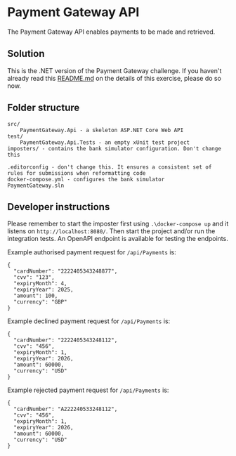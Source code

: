 # Payment Gateway API

The Payment Gateway API enables payments to be made and retrieved.

## Solution

This is the .NET version of the Payment Gateway challenge. If you haven't already read this [README.md](https://github.com/cko-recruitment/) on the details of this exercise, please do so now. 

## Folder structure

```
src/
    PaymentGateway.Api - a skeleton ASP.NET Core Web API
test/
    PaymentGateway.Api.Tests - an empty xUnit test project
imposters/ - contains the bank simulator configuration. Don't change this

.editorconfig - don't change this. It ensures a consistent set of rules for submissions when reformatting code
docker-compose.yml - configures the bank simulator
PaymentGateway.sln
```

## Developer instructions

Please remember to start the imposter first using `.\docker-compose up` and it listens on `http://localhost:8080/`.
Then start the project and/or run the integration tests.
An OpenAPI endpoint is available for testing the endpoints. 

Example authorised payment request for `/api/Payments` is:
```
{
  "cardNumber": "2222405343248877",
  "cvv": "123",
  "expiryMonth": 4,
  "expiryYear": 2025,
  "amount": 100,
  "currency": "GBP"
}
```
Example declined payment request for `/api/Payments` is:
```
{
  "cardNumber": "2222405343248112",
  "cvv": "456",
  "expiryMonth": 1,
  "expiryYear": 2026,
  "amount": 60000,
  "currency": "USD"
}
```
Example rejected payment request for `/api/Payments` is:
```
{
  "cardNumber": "A222240533248112",
  "cvv": "456",
  "expiryMonth": 1,
  "expiryYear": 2026,
  "amount": 60000,
  "currency": "USD"
}
```
